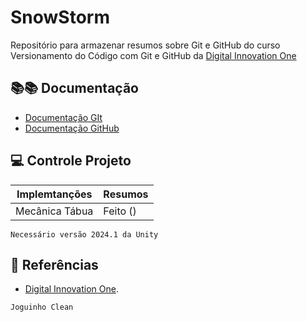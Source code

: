 # SnowStorm
 
Repositório para armazenar resumos sobre Git e GitHub do curso Versionamento do Código com Git e GitHub da [Digital Innovation One](https://www.dio.me/)

## 📚️📚️ Documentação
 - [Documentação GIt](https://git-scm.com/doc)
 - [Documentação GitHub](https://docs.github.com/)

 ## 💻️ Controle Projeto

 | Implemtanções | Resumos |
 |------|---------|
 | Mecânica Tábua | Feito () |

 ```
 Necessário versão 2024.1 da Unity
 ```

 ## 🔎 Referências
 - [Digital Innovation One]().





```
Joguinho Clean
```
